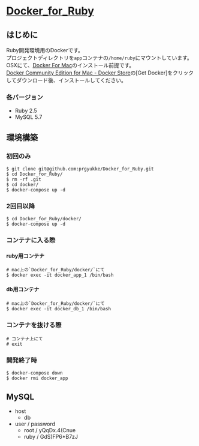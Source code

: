 # [Docker_for_Ruby](https://github.com/prgyukke/Docker_for_Ruby)
## はじめに
Ruby開発環境用のDockerです。  
プロジェクトディレクトリを`app`コンテナの`/home/ruby`にマウントしています。  
OSXにて、[Docker For Mac](https://www.docker.com/docker-mac)のインストール前提です。  
[Docker Community Edition for Mac - Docker Store](https://store.docker.com/editions/community/docker-ce-desktop-mac)の[Get Docker]をクリックしてダウンロード後、インストールしてください。  

### 各バージョン
- Ruby 2.5
- MySQL 5.7


## 環境構築
### 初回のみ
```
$ git clone git@github.com:prgyukke/Docker_for_Ruby.git
$ cd Docker_for_Ruby/
$ rm -rf .git
$ cd docker/
$ docker-compose up -d
```

### 2回目以降
```
$ cd Docker_for_Ruby/docker/
$ docker-compose up -d
```

### コンテナに入る際
#### ruby用コンテナ
```
# mac上の`Docker_for_Ruby/docker/`にて
$ docker exec -it docker_app_1 /bin/bash
```

#### db用コンテナ
```
# mac上の`Docker_for_Ruby/docker/`にて
$ docker exec -it docker_db_1 /bin/bash
```

### コンテナを抜ける際
```
# コンテナ上にて
# exit
```

### 開発終了時
```
$ docker-compose down
$ docker rmi docker_app
```

## MySQL
- host
	- db
- user / password
	- root / yQqDx.4(Cnue
	- ruby / GdS)FP6*B7zJ
